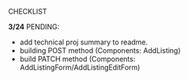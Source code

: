 CHECKLIST 

**3/24**
PENDING:

- add technical proj summary to readme.
- building POST method 
(Components: AddListing)
- build PATCH method 
(Components: AddListingForm/AddListingEditForm)